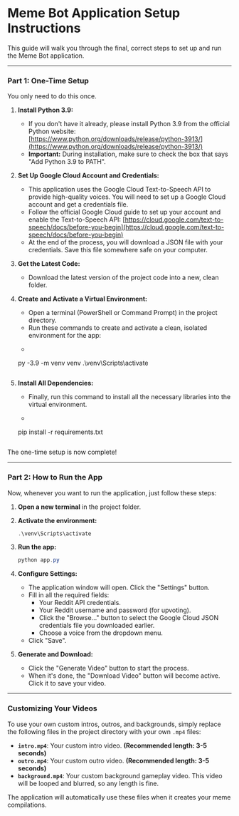 # Meme Bot Application Setup Instructions

This guide will walk you through the final, correct steps to set up and run the Meme Bot application.

---

### **Part 1: One-Time Setup**

You only need to do this once.

1.  **Install Python 3.9:**
    *   If you don't have it already, please install Python 3.9 from the official Python website: [https://www.python.org/downloads/release/python-3913/](https://www.python.org/downloads/release/python-3913/)
    *   **Important:** During installation, make sure to check the box that says "Add Python 3.9 to PATH".

2.  **Set Up Google Cloud Account and Credentials:**
    *   This application uses the Google Cloud Text-to-Speech API to provide high-quality voices. You will need to set up a Google Cloud account and get a credentials file.
    *   Follow the official Google Cloud guide to set up your account and enable the Text-to-Speech API: [https://cloud.google.com/text-to-speech/docs/before-you-begin](https://cloud.google.com/text-to-speech/docs/before-you-begin)
    *   At the end of the process, you will download a JSON file with your credentials. Save this file somewhere safe on your computer.

3.  **Get the Latest Code:**
    *   Download the latest version of the project code into a new, clean folder.

4.  **Create and Activate a Virtual Environment:**
    *   Open a terminal (PowerShell or Command Prompt) in the project directory.
    *   Run these commands to create and activate a clean, isolated environment for the app:
    *   ```powershell
      py -3.9 -m venv venv
      .\venv\Scripts\activate
      ```

5.  **Install All Dependencies:**
    *   Finally, run this command to install all the necessary libraries into the virtual environment.
    *   ```powershell
      pip install -r requirements.txt
      ```

The one-time setup is now complete!

---

### **Part 2: How to Run the App**

Now, whenever you want to run the application, just follow these steps:

1.  **Open a new terminal** in the project folder.

2.  **Activate the environment:**
    ```powershell
    .\venv\Scripts\activate
    ```

3.  **Run the app:**
    ```powershell
    python app.py
    ```

4.  **Configure Settings:**
    *   The application window will open. Click the "Settings" button.
    *   Fill in all the required fields:
        *   Your Reddit API credentials.
        *   Your Reddit username and password (for upvoting).
        *   Click the "Browse..." button to select the Google Cloud JSON credentials file you downloaded earlier.
        *   Choose a voice from the dropdown menu.
    *   Click "Save".

5.  **Generate and Download:**
    *   Click the "Generate Video" button to start the process.
    *   When it's done, the "Download Video" button will become active. Click it to save your video.

---

### **Customizing Your Videos**

To use your own custom intros, outros, and backgrounds, simply replace the following files in the project directory with your own `.mp4` files:

*   **`intro.mp4`**: Your custom intro video. **(Recommended length: 3-5 seconds)**
*   **`outro.mp4`**: Your custom outro video. **(Recommended length: 3-5 seconds)**
*   **`background.mp4`**: Your custom background gameplay video. This video will be looped and blurred, so any length is fine.

The application will automatically use these files when it creates your meme compilations.
